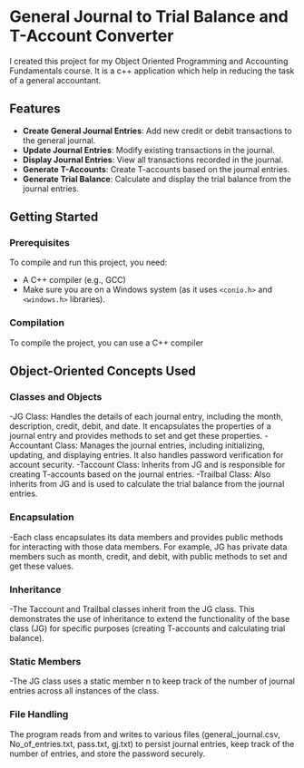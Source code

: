 # General Journal to Trial Balance and T-Account Converter

I created this project for my Object Oriented Programming and Accounting Fundamentals course. It is a c++ application which help in reducing the task of a general accountant. 

## Features

- **Create General Journal Entries**: Add new credit or debit transactions to the general journal.
- **Update Journal Entries**: Modify existing transactions in the journal.
- **Display Journal Entries**: View all transactions recorded in the journal.
- **Generate T-Accounts**: Create T-accounts based on the journal entries.
- **Generate Trial Balance**: Calculate and display the trial balance from the journal entries.

## Getting Started

### Prerequisites

To compile and run this project, you need:

- A C++ compiler (e.g., GCC)
- Make sure you are on a Windows system (as it uses `<conio.h>` and `<windows.h>` libraries).

### Compilation

To compile the project, you can use a C++ compiler 

## Object-Oriented Concepts Used
### Classes and Objects
-JG Class: Handles the details of each journal entry, including the month, description, credit, debit, and date. It encapsulates the properties of a journal entry and provides methods to set and get these properties.
-Accountant Class: Manages the journal entries, including initializing, updating, and displaying entries. It also handles password verification for account security.
-Taccount Class: Inherits from JG and is responsible for creating T-accounts based on the journal entries.
-Trailbal Class: Also inherits from JG and is used to calculate the trial balance from the journal entries.
### Encapsulation
-Each class encapsulates its data members and provides public methods for interacting with those data members. For example, JG has private data members such as month, credit, and debit, with public methods to set and get these values.
### Inheritance
-The Taccount and Trailbal classes inherit from the JG class. This demonstrates the use of inheritance to extend the functionality of the base class (JG) for specific purposes (creating T-accounts and calculating trial balance).
### Static Members
-The JG class uses a static member n to keep track of the number of journal entries across all instances of the class.
### File Handling
The program reads from and writes to various files (general_journal.csv, No_of_entries.txt, pass.txt, gj.txt) to persist journal entries, keep track of the number of entries, and store the password securely.
